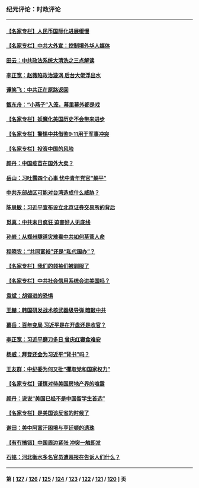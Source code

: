 ### 纪元评论：时政评论
---
#### [【名家专栏】人民币国际化进展缓慢](../../pages/nsc1025/n13212061.md) 
#### [【名家专栏】中共大外宣：控制境外华人媒体](../../pages/nsc1025/n13212035.md) 
#### [田云：中共政法系统大清洗之三点解读](../../pages/nsc1025/n13211062.md) 
#### [李正宽：赵薇陷政治漩涡 后台大佬浮出水](../../pages/nsc1025/n13211204.md) 
#### [谭笑飞：中共正在原路返回](../../pages/nsc1025/n13211145.md) 
#### [甑东舟：“小燕子”入笼，幕里幕外都是戏](../../pages/nsc1025/n13210862.md) 
#### [【名家专栏】妖魔化美国历史不会带来进步](../../pages/nsc1025/n13210198.md) 
#### [【名家专栏】警惕中共借鉴9‧11用于军事冲突](../../pages/nsc1025/n13210307.md) 
#### [【名家专栏】投资中国的风险](../../pages/nsc1025/n13210304.md) 
#### [颜丹：中国疫苗在国外大卖？](../../pages/nsc1025/n13210768.md) 
#### [岳山：习吐露四个心事 忧中青年党官“躺平”](../../pages/nsc1025/n13206959.md) 
#### [中共东部战区可能对台湾造成什么威胁？](../../pages/nsc1025/n13209445.md) 
#### [陈思敏：习近平宣布设立北京证券交易所的背后](../../pages/nsc1025/n13209947.md) 
#### [觅真：中共末日疯狂 迫害好人无底线](../../pages/nsc1025/n13209658.md) 
#### [孙岩：从郑州隧道灾难看中共如何草菅人命](../../pages/nsc1025/n13209051.md) 
#### [程晓农：“共同富裕”还是“私代国办”？](../../pages/nsc1025/n13208942.md) 
#### [【名家专栏】我们的领袖们被驯服了](../../pages/nsc1025/n13208361.md) 
#### [【名家专栏】中共社会信用系统会进美国吗？](../../pages/nsc1025/n13208338.md) 
#### [袁斌：胡锡进的恐惧](../../pages/nsc1025/n13207610.md) 
#### [王赫：韩国研发战术核武器级导弹 暗敲中共](../../pages/nsc1025/n13207465.md) 
#### [慕岳：百年变局 习近平是在开盘还是收官？](../../pages/nsc1025/n13206516.md) 
#### [李正宽：习近平磨刀多日 曾庆红寝食难安](../../pages/nsc1025/n13206153.md) 
#### [杨威：拜登还会为习近平“背书”吗？](../../pages/nsc1025/n13206546.md) 
#### [王友群：中纪委为何又批“攫取党和国家权力”](../../pages/nsc1025/n13206384.md) 
#### [【名家专栏】谨慎对待美国房地产界的喧嚣](../../pages/nsc1025/n13205447.md) 
#### [颜丹：说说“美国已经不是中国留学生首选”](../../pages/nsc1025/n13206297.md) 
#### [【名家专栏】是美国该反省的时候了](../../pages/nsc1025/n13205426.md) 
#### [谢田：美中阿富汗困境与亨廷顿的遗珠](../../pages/nsc1025/n13206111.md) 
#### [【有冇搞错】中国周边紧张 冲突一触即发](../../pages/nsc1025/n13203646.md) 
#### [石铭：河北衡水多名官员遭恶报在告诉人们什么？](../../pages/nsc1025/n13204729.md) 

---
#### 第 [ [127](./127.md) / [126](./126.md) / [125](./125.md) / [124](./124.md) / [123](./123.md) / [122](./122.md) / [121](./121.md) / [120](./120.md) ] 页
